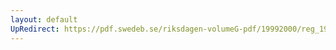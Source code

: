 ```yaml
---
layout: default
UpRedirect: https://pdf.swedeb.se/riksdagen-volumeG-pdf/19992000/reg_19992000/reg_19992000_0410.pdf
---
```

